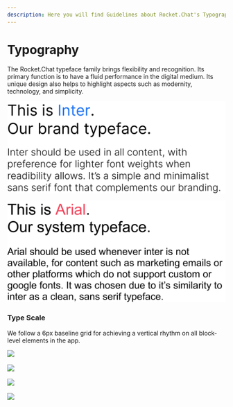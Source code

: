 ```yaml
---
description: Here you will find Guidelines about Rocket.Chat's Typography
---
```


# Typography

The Rocket.Chat typeface family brings flexibility and recognition. Its primary function is to have a fluid performance in the digital medium. Its unique design also helps to highlight aspects such as modernity, technology, and simplicity.

![](<../../.gitbook/assets/image (807).png>)

![](<../../.gitbook/assets/image (461).png>)

### Type Scale

We follow a 6px baseline grid for achieving a vertical rhythm on all block-level elements in the app.

![](../../.gitbook/assets/04\_typo.jpg)

![](../../.gitbook/assets/05\_typo.jpg)

![](../../.gitbook/assets/06\_typo.jpg)

![](../../.gitbook/assets/07\_typo.jpg)
